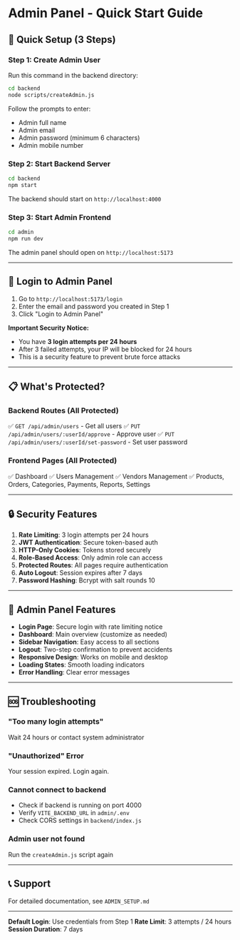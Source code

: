 # Admin Panel - Quick Start Guide

## 🚀 Quick Setup (3 Steps)

### Step 1: Create Admin User

Run this command in the backend directory:

```bash
cd backend
node scripts/createAdmin.js
```

Follow the prompts to enter:
- Admin full name
- Admin email
- Admin password (minimum 6 characters)
- Admin mobile number

### Step 2: Start Backend Server

```bash
cd backend
npm start
```

The backend should start on `http://localhost:4000`

### Step 3: Start Admin Frontend

```bash
cd admin
npm run dev
```

The admin panel should open on `http://localhost:5173`

---

## 🔐 Login to Admin Panel

1. Go to `http://localhost:5173/login`
2. Enter the email and password you created in Step 1
3. Click "Login to Admin Panel"

**Important Security Notice:**
- You have **3 login attempts per 24 hours**
- After 3 failed attempts, your IP will be blocked for 24 hours
- This is a security feature to prevent brute force attacks

---

## 📋 What's Protected?

### Backend Routes (All Protected)
✅ `GET /api/admin/users` - Get all users
✅ `PUT /api/admin/users/:userId/approve` - Approve user
✅ `PUT /api/admin/users/:userId/set-password` - Set user password

### Frontend Pages (All Protected)
✅ Dashboard
✅ Users Management
✅ Vendors Management
✅ Products, Orders, Categories, Payments, Reports, Settings

---

## 🔒 Security Features

1. **Rate Limiting**: 3 login attempts per 24 hours
2. **JWT Authentication**: Secure token-based auth
3. **HTTP-Only Cookies**: Tokens stored securely
4. **Role-Based Access**: Only admin role can access
5. **Protected Routes**: All pages require authentication
6. **Auto Logout**: Session expires after 7 days
7. **Password Hashing**: Bcrypt with salt rounds 10

---

## 🎨 Admin Panel Features

- **Login Page**: Secure login with rate limiting notice
- **Dashboard**: Main overview (customize as needed)
- **Sidebar Navigation**: Easy access to all sections
- **Logout**: Two-step confirmation to prevent accidents
- **Responsive Design**: Works on mobile and desktop
- **Loading States**: Smooth loading indicators
- **Error Handling**: Clear error messages

---

## 🆘 Troubleshooting

### "Too many login attempts"
Wait 24 hours or contact system administrator

### "Unauthorized" Error
Your session expired. Login again.

### Cannot connect to backend
- Check if backend is running on port 4000
- Verify `VITE_BACKEND_URL` in `admin/.env`
- Check CORS settings in `backend/index.js`

### Admin user not found
Run the `createAdmin.js` script again

---

## 📞 Support

For detailed documentation, see `ADMIN_SETUP.md`

---

**Default Login**: Use credentials from Step 1
**Rate Limit**: 3 attempts / 24 hours
**Session Duration**: 7 days
